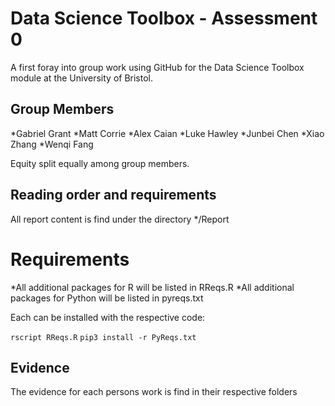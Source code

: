 # Data Science Toolbox - Assessment 0

A first foray into group work using GitHub for the Data Science Toolbox module at the University of Bristol.

## Group Members
*Gabriel Grant
*Matt Corrie
*Alex Caian
*Luke Hawley
*Junbei Chen
*Xiao Zhang
*Wenqi Fang

Equity split equally among group members.
## Reading order and requirements

All report content is find under the directory
*/Report

# Requirements

*All additional packages for R will be listed in RReqs.R
*All additional packages for Python will be listed in pyreqs.txt

Each can be installed with the respective code:

```rscript RReqs.R```
```pip3 install -r PyReqs.txt```

## Evidence

The evidence for each persons work is find in their respective folders
